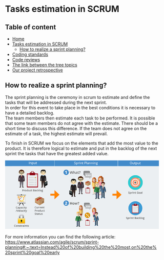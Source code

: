 # Tasks estimation in SCRUM

## Table of content
* [Home](/README.md)
* [Tasks estimation in SCRUM](/readme-content/tasks-estimation.md)
    * [How to realize a sprint planning?](#how-to-realize-a-sprint-planning)
* [Coding standards](/readme-content/coding-standards.md)
* [Code reviews](/readme-content/code-reviews.md)
* [The link between the tree topics](/readme-content/topics-link.md)
* [Our project retrospective](/readme-content/project-retrospective.md)


## How to realize a sprint planning?

The sprint planning is the ceremony in scrum to estimate and define the tasks that will be addressed during the next sprint.<br>
In order for this event to take place in the best conditions it is necessary to have a detailed backlog.<br>
The team members then estimate each task to be performed. It is possible that some team members do not agree with the estimate. There should be a short time to discuss this difference. If the team does not agree on the estimate of a task, the highest estimate will prevail. <br>

To finish in SCRUM we focus on the elements that add the most value to the product. It is therefore logical to estimate and put in the backlog of the next sprint the tasks that have the greatest added value.

<img src="./pictures/tasks-estimation/sprint-planning/sprint-planning.png">

For more information you can find the following article:
https://www.atlassian.com/agile/scrum/sprint-planning#:~:text=Instead%20of%20building%20the%20most,on%20the%20sprint%20goal%20early
